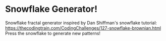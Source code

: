 # Snowflake Generator!

Snowflake fractal generator inspired by Dan Shiffman's snowflake tutorial: https://thecodingtrain.com/CodingChallenges/127-snowflake-brownian.html
Press the snowflake to generate new patterns!
